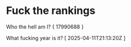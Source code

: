 # Fuck the rankings

Who the hell am I?
{ 17990688 }

What fucking year is it?
[ 2025-04-11T21:13:20Z ]
